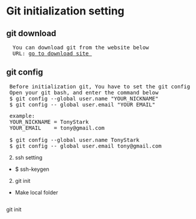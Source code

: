 # Git initialization setting

## git download
<pre>
  You can download git from the website below
  URL: <a href="https://git-scm.com/downloads">go to download site </a>
</pre>

## git config
<pre>
 Before initialization git, You have to set the git config
 Open your git bash, and enter the command below
 $ git config --global user.name "YOUR_NICKNAME"
 $ git config -- global user.email "YOUR_EMAIL"
</pre>
<pre>
 example:
 YOUR_NICKNAME = TonyStark
 YOUR_EMAIL    = tony@gmail.com
 
 $ git config --global user.name TonyStark
 $ git config -- global user.email tony@gmail.com
</pre>

2. ssh setting
- $ ssh-keygen

2. git init
- Make local folder 
<pre>
</pre>

git init
